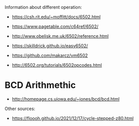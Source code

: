 Information about different operation:

* https://csh.rit.edu/~moffitt/docs/6502.html

* https://www.pagetable.com/c64ref/6502/

* http://www.obelisk.me.uk/6502/reference.html

* https://skilldrick.github.io/easy6502/
* https://github.com/makarcz/vm6502
* http://6502.org/tutorials/6502opcodes.html

# BCD Arithmethic

* http://homepage.cs.uiowa.edu/~jones/bcd/bcd.html

Other sources:

* https://floooh.github.io/2021/12/17/cycle-stepped-z80.html